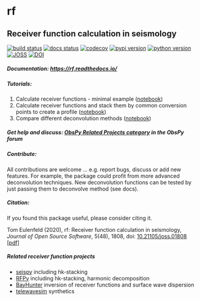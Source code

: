 # rf
## Receiver function calculation in seismology
[![build status](https://github.com/trichter/rf/workflows/tests/badge.svg)](https://github.com/trichter/rf/actions)
[![docs status](https://readthedocs.org/projects/rf/badge/?version=latest)](https://rf.readthedocs.io)
[![codecov](https://codecov.io/gh/trichter/rf/branch/master/graph/badge.svg)](https://codecov.io/gh/trichter/rf)
[![pypi version](https://img.shields.io/pypi/v/rf.svg)](https://pypi.python.org/pypi/rf)
[![python version](https://img.shields.io/pypi/pyversions/rf.svg)](https://python.org)
[![JOSS](http://joss.theoj.org/papers/10.21105/joss.01808/status.svg)](https://doi.org/10.21105/joss.01808)
[![DOI](https://zenodo.org/badge/DOI/10.5281/zenodo.4455036.svg)](https://doi.org/10.5281/zenodo.4455036)

##### Documentation: https://rf.readthedocs.io/
##### Tutorials:
  1. Calculate receiver functions - minimal example ([notebook][nb1])
  2. Calculate receiver functions and stack them by common conversion points to create a profile ([notebook][nb2])
  3. Compare different deconvolution methods ([notebook][nb3])

[nb1]: https://nbviewer.jupyter.org/github/trichter/notebooks/blob/master/receiver_function_minimal_example.ipynb
[nb2]: https://nbviewer.jupyter.org/github/trichter/notebooks/blob/master/receiver_function_profile_chile.ipynb
[nb3]: https://nbviewer.jupyter.org/github/hfmark/notebooks/blob/main/rf_comparison.ipynb

##### Get help and discuss: [ObsPy Related Projects category](https://discourse.obspy.org/c/obspy-related-projects/rf/14) in the ObsPy forum

##### Contribute:

All contributions are welcome ... e.g. report bugs, discuss or add new features.
For example, the package could profit from more advanced deconvolution techniques.
New deconvolution functions can be tested by just passing them to deconvolve method (see docs).

##### Citation:

If you found this package useful, please consider citing it.

Tom Eulenfeld (2020), rf: Receiver function calculation in seismology, *Journal of Open Source Software*, 5(48), 1808, doi: [10.21105/joss.01808](https://doi.org/10.21105/joss.01808) [[pdf]](https://www.theoj.org/joss-papers/joss.01808/10.21105.joss.01808.pdf)

##### Related receiver function projects

* [seispy](https://github.com/xumi1993/seispy) including hk-stacking
* [RFPy](https://github.com/paudetseis/RfPy) including hk-stacking, harmonic decomposition
* [BayHunter](https://github.com/jenndrei/BayHunter) inversion of receiver functions and surface wave dispersion
* [telewavesim](https://github.com/paudetseis/Telewavesim) synthetics
